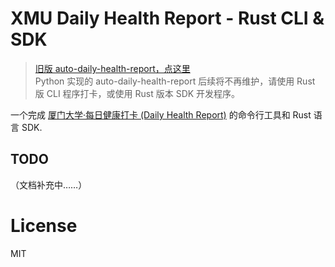 # XMU Daily Health Report - Rust CLI & SDK

> [旧版 auto-daily-health-report，点这里](https://github.com/kirainmoe/auto-daily-health-report/tree/legacy)  
> Python 实现的 auto-daily-health-report 后续将不再维护，请使用 Rust 版 CLI 程序打卡，或使用 Rust 版本 SDK 开发程序。

一个完成 [厦门大学·每日健康打卡 (Daily Health Report)](https://xmuxg.xmu.edu.cn/app/214) 的命令行工具和 Rust 语言 SDK.

## TODO

（文档补充中……）

# License

MIT 

